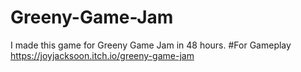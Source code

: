 # Greeny-Game-Jam
 I made this game for Greeny Game Jam in 48 hours.
#For Gameplay
https://joyjacksoon.itch.io/greeny-game-jam
